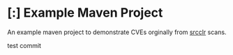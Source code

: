 # [:] Example Maven Project

An example maven project to demonstrate CVEs orginally from [srcclr](https://www.srcclr.com) scans.

test commit
